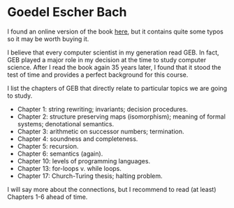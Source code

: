 # Goedel Escher Bach

I found an online version of the book [here](https://www.physixfan.com/wp-content/files/GEBen.pdf), but it contains quite some typos so it may be worth buying it.

I believe that every computer scientist in my generation read GEB. <!--GEB won a Pulitzer price and has been voted one of the best science books many times, for example [here](https://interestingengineering.com/the-19-highest-rated-science-books-on-goodreads-amazon), [here](https://entertainment.time.com/2011/08/30/all-time-100-best-nonfiction-books/slide/godel-escher-bach-by-douglas-hofstadter/), [here](https://theartofliving.com/best-philosophy-books/#60_best_philosophical_nonfiction_books), [here](http://www.listmuse.com/100-best-science-books-time.php).--> In fact, GEB played a major role in my decision at the time to study computer science. <!--When I started to teach programming languages a few years ago I had forgotten about GEB, but when I reread the book recently, I noticed much overlap with my programming languages course. So I decided to make (parts of) the book required reading for this year. I am curious to get your feedback on this ...--> After I read the book again 35 years later, I found that it stood the test of time and provides a perfect background for this course.

I list the chapters of GEB that directly relate to particular topics we are going to study.

- Chapter 1: string rewriting; invariants; decision procedures.
- Chapter 2: structure preserving maps (isomorphism); meaning of formal systems; denotational semantics.
- Chapter 3: arithmetic on successor numbers; termination.
- Chapter 4: soundness and completeness.
- Chapter 5: recursion. 
- Chapter 6: semantics (again).
- Chapter 10: levels of programming languages.
- Chapter 13: for-loops v. while loops.
- Chapter 17: Church-Turing thesis; halting problem.

I will say more about the connections, but I recommend to read (at least) Chapters 1-6 ahead of time.
